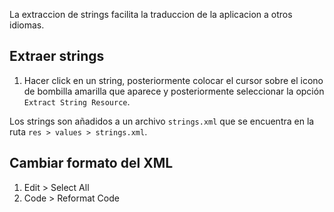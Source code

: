 La extraccion de strings facilita la traduccion de la aplicacion a otros idiomas.

## Extraer strings

1. Hacer click en un string, posteriormente colocar el cursor sobre el icono de bombilla amarilla que aparece y posteriormente seleccionar la opción `Extract String Resource`.

Los strings son añadidos a un archivo `strings.xml` que se encuentra en la ruta `res > values > strings.xml`.

## Cambiar formato del XML

1. Edit > Select All
2. Code > Reformat Code